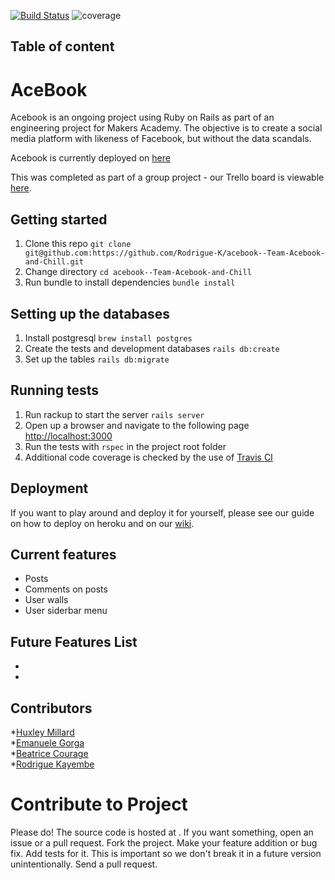 [![Build Status](https://travis-ci.com/Rodrigue-K/acebook--Team-Acebook-and-Chill.svg?branch=master)](https://travis-ci.com/Rodrigue-K/acebook--Team-Acebook-and-Chill)
![coverage](https://user-images.githubusercontent.com/40179292/52489324-de4c5780-2bb9-11e9-8d21-4e053346c51e.png)


Table of content
--------



# AceBook

Acebook is an ongoing project using Ruby on Rails as part of an engineering project for Makers Academy. The objective is to create a social media platform with likeness of Facebook, but without the data scandals.

Acebook is currently deployed on [here](https://acebook-chill.herokuapp.com)

This was completed as part of a group project - our Trello board is viewable [here](https://trello.com/b/WCP79ISK/acebook-chill).


Getting started
---------

1. Clone this repo `git clone git@github.com:https://github.com/Rodrigue-K/acebook--Team-Acebook-and-Chill.git`
2. Change directory `cd acebook--Team-Acebook-and-Chill`
3. Run bundle to install dependencies `bundle install`


Setting up the databases
----------

1. Install postgresql `brew install postgres`
2. Create the tests and development databases `rails db:create`
4. Set up the tables `rails db:migrate`

Running tests
--------

1. Run rackup to start the server `rails server`
2. Open up a browser and navigate to the following page [http://localhost:3000](http://localhost:3000)
3. Run the tests with `rspec` in the project root folder
4. Additional code coverage is checked by the use of [Travis CI](https://travis-ci.com)

Deployment
-----

If you want to play around and deploy it for yourself, please see our guide on how to deploy on heroku and on our [wiki](https://github.com/Rodrigue-K/acebook--Team-Acebook-and-Chill/wiki/How-to-deploy-on-Heroku).

Current features
--------
- Posts
- Comments on posts
- User walls
- User siderbar menu

Future Features List
---------
* 
* 


Contributors
-------------

*[Huxley Millard](https://github.com/GLMill)  
*[Emanuele Gorga](https://github.com/emanuelegorga)  
*[Beatrice Courage](https://github.com/beacourage)  
*[Rodrigue Kayembe](https://github.com/Rodrigue-k/)  


# Contribute to Project 

Please do! The source code is hosted at . If you want something, open an issue or a pull request.
Fork the project.
Make your feature addition or bug fix.
Add tests for it. This is important so we don't break it in a future version unintentionally.
Send a pull request.


